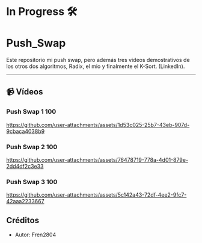 # In Progress 🛠️
# Push_Swap

Este repositorio mi push swap, pero además tres videos demostrativos de los otros dos algoritmos, Radix, el mio y finalmente el K-Sort. (LinkedIn).


---

## 📹 Vídeos

### Push Swap 1 100

https://github.com/user-attachments/assets/1d53c025-25b7-43eb-907d-9cbaca4038b9

### Push Swap 2 100

https://github.com/user-attachments/assets/76478719-778a-4d01-879e-2dd4df2c3e33

### Push Swap 3 100

https://github.com/user-attachments/assets/5c142a43-72df-4ee2-9fc7-42aaa2233667


## Créditos

- Autor: Fren2804  
